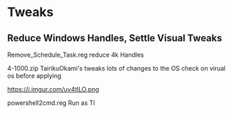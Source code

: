 # Tweaks
Reduce Windows Handles, Settle Visual Tweaks 
--------------------------------------------
Remove_Schedule_Task.reg reduce 4k Handles 


4-1000.zip
TairikuOkami's tweaks 
lots of changes to the OS check on virual os before applying 


https://i.imgur.com/uv4tlLO.png


powershell2cmd.reg
Run as TI
